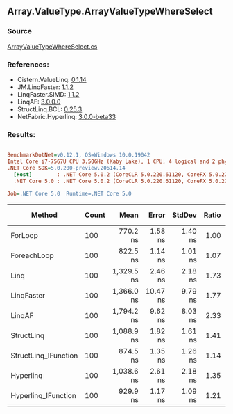 ﻿## Array.ValueType.ArrayValueTypeWhereSelect

### Source
[ArrayValueTypeWhereSelect.cs](../LinqBenchmarks/Array/ValueType/ArrayValueTypeWhereSelect.cs)

### References:
- Cistern.ValueLinq: [0.1.14](https://www.nuget.org/packages/Cistern.ValueLinq/0.1.14)
- JM.LinqFaster: [1.1.2](https://www.nuget.org/packages/JM.LinqFaster/1.1.2)
- LinqFaster.SIMD: [1.1.2](https://www.nuget.org/packages/LinqFaster.SIMD/1.0.3)
- LinqAF: [3.0.0.0](https://www.nuget.org/packages/LinqAF/3.0.0.0)
- StructLinq.BCL: [0.25.3](https://www.nuget.org/packages/StructLinq.BCL/0.25.3)
- NetFabric.Hyperlinq: [3.0.0-beta33](https://www.nuget.org/packages/NetFabric.Hyperlinq/3.0.0-beta33)

### Results:
``` ini

BenchmarkDotNet=v0.12.1, OS=Windows 10.0.19042
Intel Core i7-7567U CPU 3.50GHz (Kaby Lake), 1 CPU, 4 logical and 2 physical cores
.NET Core SDK=5.0.200-preview.20614.14
  [Host]        : .NET Core 5.0.2 (CoreCLR 5.0.220.61120, CoreFX 5.0.220.61120), X64 RyuJIT
  .NET Core 5.0 : .NET Core 5.0.2 (CoreCLR 5.0.220.61120, CoreFX 5.0.220.61120), X64 RyuJIT

Job=.NET Core 5.0  Runtime=.NET Core 5.0  

```
|               Method | Count |       Mean |    Error |  StdDev | Ratio |  Gen 0 | Gen 1 | Gen 2 | Allocated |
|--------------------- |------ |-----------:|---------:|--------:|------:|-------:|------:|------:|----------:|
|              ForLoop |   100 |   770.2 ns |  1.58 ns | 1.40 ns |  1.00 |      - |     - |     - |         - |
|          ForeachLoop |   100 |   822.5 ns |  1.14 ns | 1.01 ns |  1.07 |      - |     - |     - |         - |
|                 Linq |   100 | 1,329.5 ns |  2.46 ns | 2.18 ns |  1.73 | 0.0801 |     - |     - |     168 B |
|           LinqFaster |   100 | 1,366.0 ns | 10.47 ns | 9.79 ns |  1.77 | 2.8896 |     - |     - |    6048 B |
|               LinqAF |   100 | 1,794.2 ns |  9.62 ns | 8.03 ns |  2.33 |      - |     - |     - |         - |
|           StructLinq |   100 | 1,088.9 ns |  1.82 ns | 1.61 ns |  1.41 | 0.0305 |     - |     - |      64 B |
| StructLinq_IFunction |   100 |   874.5 ns |  1.35 ns | 1.26 ns |  1.14 |      - |     - |     - |         - |
|            Hyperlinq |   100 | 1,038.6 ns |  2.61 ns | 2.18 ns |  1.35 |      - |     - |     - |         - |
|  Hyperlinq_IFunction |   100 |   929.9 ns |  1.17 ns | 1.09 ns |  1.21 |      - |     - |     - |         - |
